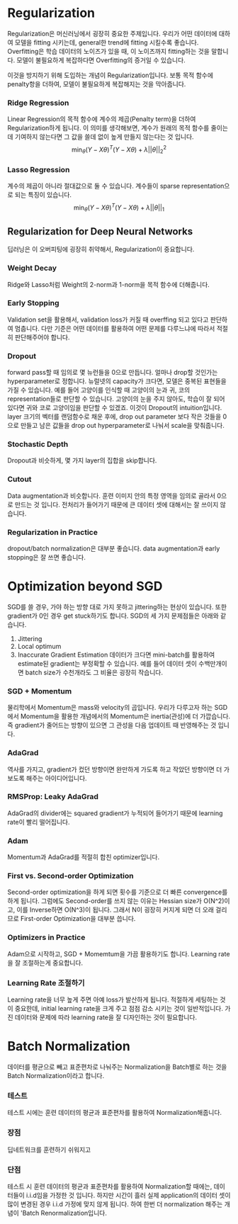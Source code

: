 # Regularization
Regularization은 머신러닝에서 굉장히 중요한 주제입니다. 
우리가 어떤 데이터에 대하여 모델을 fitting 시키는데, general한 trend에 fitting 시킬수록 좋습니다. Overfitting은 학습 데이터의 노이즈가 있을 때, 이 노이즈까지 fitting하는 것을 말합니다. 모델이 불필요하게 복잡하다면 Overfitting의 증거일 수 있습니다.

이것을 방지하기 위해 도입하는 개념이 Regularization입니다. 보통 목적 함수에 penalty항을 더하여, 모델이 불필요하게 복잡해지는 것을 막아줍니다.

### Ridge Regression
Linear Regression의 목적 함수에 계수의 제곱(Penalty term)을 더하여 Regularization하게 됩니다. 이 의미를 생각해보면, 계수가 원래의 목적 함수를 줄이는데 기여하지 않는다면 그 값을 쓸데 없이 높게 만들지 않는다는 것 입니다.
$$
\min_{\theta}(Y-X\theta)^T(Y-X\theta) + \lambda||\theta||_2^2
$$
### Lasso Regression
계수의 제곱이 아니라 절대값으로 둘 수 있습니다. 계수들이 sparse representation으로 되는 특징이 있습니다.
$$
\min_{\theta}(Y-X\theta)^T(Y-X\theta) + \lambda||\theta||_1
$$

## Regularization for Deep Neural Networks
딥러닝은 이 오버피팅에 굉장히 취약해서, Regularization이 중요합니다.
### Weight Decay
Ridge와 Lasso처럼 Weight의 2-norm과 1-norm을 목적 함수에 더해줍니다.
### Early Stopping
Validation set을 활용해서, validation loss가 커질 때 overffing 되고 있다고 판단하여 멈춥니다. 다만 기준은 어떤 데이터를 활용하여 어떤 문제를 다루느냐에 따라서 적절히 판단해주어야 합니다.
### Dropout
forward pass할 때 임의로 몇 뉴런들을 0으로 만듭니다. 얼마나 drop할 것인가는 hyperparameter로 정합니다.
뉴럴넷의 capacity가 크다면, 모델은 중복된 표현들을 가질 수 있습니다. 예를 들어 고양이를 인식할 때 고양이의 눈과 귀, 코의 representation들로 판단할 수 있습니다. 고양이의 눈을 주지 않아도, 학습이 잘 되어 있다면 귀와 코로 고양이임을 판단할 수 있겠죠. 이것이 Dropout의 intuition입니다.
layer 크기의 벡터를 랜덤함수로 채운 후에, drop out parameter 보다 작은 것들을 0으로 만들고 남은 값들을 drop out hyperparameter로 나눠서 scale을 맞춰줍니다.
### Stochastic Depth
Dropout과 비슷하게, 몇 가지 layer의 집합을 skip합니다.
### Cutout
Data augmentation과 비슷합니다. 훈련 이미지 안의 특정 영역을 임의로 골라서 0으로 만드는 것 입니다. 전처리가 들어가기 때문에 큰 데이터 셋에 대해서는 잘 쓰이지 않습니다.
### Regularization in Practice
dropout/batch normalization은 대부분 좋습니다. data augmentation과 early stopping은 잘 쓰면 좋습니다.

# Optimization beyond SGD
SGD를 쓸 경우, 가야 하는 방향 대로 가지 못하고 jittering하는 현상이 있습니다. 또한 gradient가 0인 경우 get stuck하기도 합니다.
SGD의 세 가지 문제점들은 아래와 같습니다.
1. Jittering
2. Local optimum
3. Inaccurate Gradient Estimation
데이터가 크다면 mini-batch를 활용하여 estimate된 gradient는 부정확할 수 있습니다. 예를 들어 데이터 셋이 수백만개이면 batch size가 수천개라도 그 비율은 굉장히 작습니다.

### SGD + Momentum
물리학에서 Momentum은 mass와 velocity의 곱입니다. 우리가 다루고자 하는 SGD에서 Momentum을 활용한 개념에서의 Momentum은 inertia(관성)에 더 가깝습니다.
즉 gradient가 줄어드는 방향이 있으면 그 관성을 다음 업데이트 때 반영해주는 것 입니다.
### AdaGrad
역사를 가지고, gradient가 컸던 방향이면 완만하게 가도록 하고 작았던 방향이면 더 가보도록 해주는 아이디어입니다.
### RMSProp: Leaky AdaGrad
AdaGrad의 divider에는 squared gradient가 누적되어 들어가기 때문에 learning rate이 빨리 떨어집니다.
### Adam
Momentum과 AdaGrad를 적절히 합친 optimizer입니다.

### First vs. Second-order Optimization
Second-order optimization을 하게 되면 횟수를 기준으로 더 빠른 convergence를 하게 됩니다. 그럼에도 Second-order를 쓰지 않는 이유는 Hessian size가 O(N^2)이고, 이를 Inverse하면 O(N^3)이 됩니다. 그래서 N이 굉장히 커지게 되면 더 오래 걸리므로 First-order Optimization을 대부분 씁니다.
### Optimizers in Practice
Adam으로 시작하고, SGD + Momemtum을 가끔 활용하기도 합니다. Learning rate을 잘 조절하는게 중요합니다.
### Learning Rate 조절하기
Learning rate을 너무 높게 주면 아예 loss가 발산하게 됩니다. 적절하게 세팅하는 것이 중요한데, initial learning rate을 크게 주고 점점 감소 시키는 것이 일반적입니다. 가진 데이터와 문제에 따라 learning rate을 잘 디자인하는 것이 필요합니다.

# Batch Normalization
데이터를 평균으로 빼고 표준편차로 나눠주는 Normalization을 Batch별로 하는 것을 Batch Normalization이라고 합니다.
### 테스트
테스트 시에는 훈련 데이터의 평균과 표준편차를 활용하여 Normalization해줍니다.
### 장점
딥네트워크를 훈련하기 쉬워지고
### 단점
테스트 시 훈련 데이터의 평균과 표준편차를 활용하여 Normalization할 때에는, 데이터들이 i.i.d임을 가정한 것 입니다. 하지만 시간이 흘러 실제 application의  데이터 셋이 많이 변경된 경우 i.i.d 가정에 맞지 않게 됩니다. 하여 한번 더 normalization 해주는 개념이 'Batch Renormalization입니다.


<!--stackedit_data:
eyJoaXN0b3J5IjpbLTEwOTA2Njk5NDEsMzg1ODU1Njg2LDY4Nj
M4OTI1NCw2NDg5MDE4MDcsLTYwNjIyNjQ1MywtODk2MzA2NzUz
LDY2Mzk0ODE2MiwxMjk3Mjc2NjcsMTM0OTgwNTM3MywxMTEwNz
MzNjYyLDExNDk1MjA1ODUsLTE2NTgyNzEyNyw5Mzg0NzMzMDhd
fQ==
-->